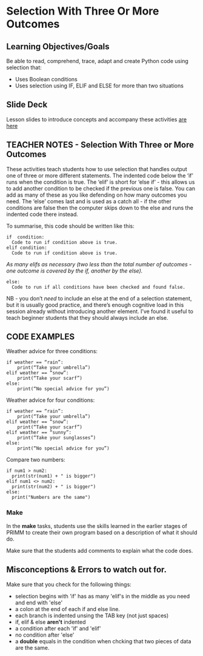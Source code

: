 # Selection With Three Or More Outcomes

## Learning Objectives/Goals
Be able to read, comprehend, trace, adapt and create Python code using selection that:
- Uses Boolean conditions
- Uses selection using IF, ELIF and ELSE for more than two situations

## Slide Deck

Lesson slides to introduce concepts and accompany these activities [are here](https://docs.google.com/presentation/d/1niBb3t898D7-rsLkRc4iWNxqxpzyoaS159yuhksag5E/edit?usp=sharing)

## TEACHER NOTES - Selection With Three or More Outcomes

These activities teach students how to use selection that handles output one of three or more different statements.  The indented code below the ‘if’ runs when the condition is true.  The ‘elif’ is short for ‘else if’ - this allows us to add another condition to be checked if the previous one is false.  You can add as many of these as you like defending on how many outcomes you need.  The ‘else’ comes last and is used as a catch all - if the other conditions are false then the computer skips down to the else and runs the indented code there instead. 

To summarise, this code should be written like this:

```
if  condition:
  Code to run if condition above is true.
elif condition:
  Code to run if condition above is true.
```

_As many elifs as necessary (two less than the total number of outcomes - one outcome is covered by the if, another by the else)._
```
else:
  Code to run if all conditions have been checked and found false.
```

NB - you don’t _need_ to include an else at the end of a selection statement, but it is usually good practice, and there’s enough cognitive load in this session already without introducing another element.  I’ve found it useful to teach beginner students that they should always include an else.

## CODE EXAMPLES

Weather advice for three conditions:

```
if weather == “rain”:
	print(“Take your umbrella”)
elif weather == “snow”:
	print(“Take your scarf”)
else:
	print(“No special advice for you”)
```

Weather advice for four conditions:

```
if weather == “rain”:
	print(“Take your umbrella”)
elif weather == “snow”:
	print(“Take your scarf”)
elif weather == “sunny”:
	print(“Take your sunglasses”)
else:
	print(“No special advice for you”)
```

Compare two numbers:
```
if num1 > num2:
  print(str(num1) + " is bigger")
elif num1 <> num2:
  print(str(num2) + " is bigger")
else:
  print("Numbers are the same")
```

### Make

In the **make** tasks, students use the skills learned in the earlier stages of PRIMM to create their own program based on a description of what it should do.

Make sure that the students add comments to explain what the code does.

## Misconceptions & Errors to watch out for.

Make sure that you check for the following things:

- selection begins with 'if' has as many 'elif's in the middle as you need and end with 'else'
- a colon at the end of each if and else line.
- each branch is indented unsing the TAB key (not just spaces)
- if, elif & else **aren't** indented
- a condition after each 'if' and 'elif'
- no condition after 'else'
- a **double** equals in the condition when chcking that two pieces of data are the same.